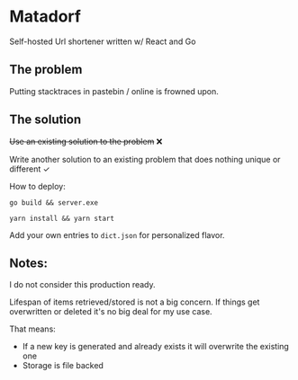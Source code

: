# Matadorf 

Self-hosted Url shortener written w/ React and Go

## The problem

Putting stacktraces in pastebin / online is frowned upon.

## The solution

~~Use an existing solution to the problem~~ ❌

Write another solution to an existing problem that does nothing unique or different ✓

How to deploy:

`go build && server.exe`

`yarn install && yarn start`

Add your own entries to `dict.json` for personalized flavor.

## Notes:

I do not consider this production ready.

Lifespan of items retrieved/stored is not a big concern. If things get overwritten or deleted it's no big deal for my use case.

That means:
- If a new key is generated and already exists it will overwrite the existing one
- Storage is file backed